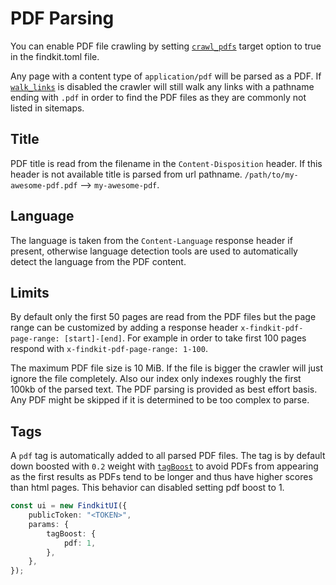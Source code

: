 # PDF Parsing

You can enable PDF file crawling by setting [`crawl_pdfs`](/toml/options#crawl_pdfs)
target option to true in the findkit.toml file.

Any page with a content type of `application/pdf` will be parsed as a PDF. If
[`walk_links`](/toml/options#walk_links) is disabled the crawler will still walk any
links with a pathname ending with `.pdf` in order to find the PDF files as they
are commonly not listed in sitemaps.

## Title

PDF title is read from the filename in the `Content-Disposition` header. If
this header is not available title is parsed from url pathname.
`/path/to/my-awesome-pdf.pdf` --> `my-awesome-pdf`.

## Language

The language is taken from the `Content-Language` response header if present,
otherwise language detection tools are used to automatically detect the
language from the PDF content.

## Limits

By default only the first 50 pages are read from the PDF files but the page
range can be customized by adding a response header `x-findkit-pdf-page-range: [start]-[end]`. For example in order to take first 100 pages respond with
`x-findkit-pdf-page-range: 1-100`.

The maximum PDF file size is 10 MiB. If the file is bigger the crawler will
just ignore the file completely. Also our index only indexes roughly the first
100kb of the parsed text. The PDF parsing is provided as best effort basis. Any
PDF might be skipped if it is determined to be too complex to parse.

## Tags

A `pdf` tag is automatically added to all parsed PDF files. The tag is by
default down boosted with `0.2` weight with
[`tagBoost`](/ui/api/params#tagBoost) to avoid PDFs from appearing as the first
results as PDFs tend to be longer and thus have higher scores than html
pages. This behavior can disabled setting pdf boost to 1.

```ts
const ui = new FindkitUI({
	publicToken: "<TOKEN>",
	params: {
		tagBoost: {
			pdf: 1,
		},
	},
});
```
